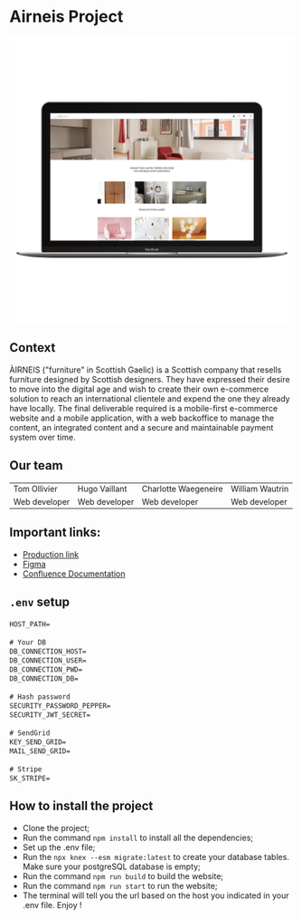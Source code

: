 # Airneis Project

![Website peek](public/images/peek_airneis.png)

## Context
ÀIRNEIS ("furniture" in Scottish Gaelic) is a Scottish company that resells furniture designed by Scottish designers.
They have expressed their desire to move into the digital age and wish to create their own e-commerce solution to reach
an international clientele and expend the one they already have locally.
The final deliverable required is a mobile-first e-commerce website and a mobile application, with a web backoffice to
manage the content, an integrated content and a secure and maintainable payment system over time.

## Our team
<table>
  <tr>
    <td>Tom Ollivier</td>
    <td>Hugo Vaillant</td>
    <td>Charlotte Waegeneire</td>
    <td>William Wautrin</td>
 </tr>
  <tr>
    <td>Web developer</td>
    <td>Web developer</td>
    <td>Web developer</td>
    <td>Web developer</td>
  </tr>
</table>

## Important links:
<ul>
  <li><a href="https://website-pi-lac.vercel.app">Production link</a></li>
  <li><a href="https://www.figma.com/file/UvXFVxT44gA9Gsh4w8DoJf/Site-web-(responsive-desktop)?type=design&t=L3FFPfcJescZsO4w-1">Figma</a></li>
  <li><a href="https://planning-project-sdv.atlassian.net/wiki/spaces/SDV/pages">Confluence Documentation</a></li>
</ul>

## `.env` setup
```dotenv
HOST_PATH=

# Your DB
DB_CONNECTION_HOST=
DB_CONNECTION_USER=
DB_CONNECTION_PWD=
DB_CONNECTION_DB=

# Hash password
SECURITY_PASSWORD_PEPPER=
SECURITY_JWT_SECRET=

# SendGrid
KEY_SEND_GRID=
MAIL_SEND_GRID=

# Stripe
SK_STRIPE=
```

## How to install the project
- Clone the project;
- Run the command `npm install` to install all the dependencies;
- Set up the .env file;
- Run the `npx knex --esm migrate:latest` to create your database tables. Make sure your postgreSQL database is empty;
- Run the command `npm run build` to build the website;
- Run the command `npm run start` to run the website;
- The terminal will tell you the url based on the host you indicated in your .env file. Enjoy !